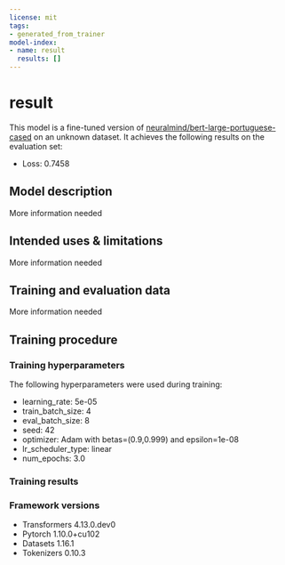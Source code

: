 ```yaml
---
license: mit
tags:
- generated_from_trainer
model-index:
- name: result
  results: []
---
```


<!-- This model card has been generated automatically according to the information the Trainer had access to. You
should probably proofread and complete it, then remove this comment. -->

# result

This model is a fine-tuned version of [neuralmind/bert-large-portuguese-cased](https://huggingface.co/neuralmind/bert-large-portuguese-cased) on an unknown dataset.
It achieves the following results on the evaluation set:
- Loss: 0.7458

## Model description

More information needed

## Intended uses & limitations

More information needed

## Training and evaluation data

More information needed

## Training procedure

### Training hyperparameters

The following hyperparameters were used during training:
- learning_rate: 5e-05
- train_batch_size: 4
- eval_batch_size: 8
- seed: 42
- optimizer: Adam with betas=(0.9,0.999) and epsilon=1e-08
- lr_scheduler_type: linear
- num_epochs: 3.0

### Training results



### Framework versions

- Transformers 4.13.0.dev0
- Pytorch 1.10.0+cu102
- Datasets 1.16.1
- Tokenizers 0.10.3
